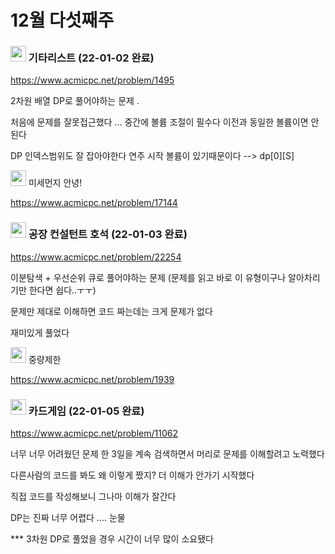 # 12월 다섯째주



###  <img src ="https://d2gd6pc034wcta.cloudfront.net/tier/10.svg" width="25"> 기타리스트 (22-01-02 완료)

https://www.acmicpc.net/problem/1495

2차원 배열 DP로 풀어야하는 문제 . 

처음에 문제를 잘못접근했다 ... 중간에 볼륨 조절이 필수다 이전과 동일한 볼륨이면 안된다

DP 인덱스범위도 잘 잡아야한다 연주 시작 볼륨이 있기때문이다 --> dp\[0][S]



<img src ="https://d2gd6pc034wcta.cloudfront.net/tier/12.svg" width="25"> 미세먼지 안녕!

 https://www.acmicpc.net/problem/17144



### <img src ="https://d2gd6pc034wcta.cloudfront.net/tier/12.svg" width="25"> 공장 컨설턴트 호석 (22-01-03 완료)

 https://www.acmicpc.net/problem/22254

이분탐색 + 우선순위 큐로 풀어야하는 문제 (문제를 읽고 바로 이 유형이구나 알아차리기만 한다면 쉽다..ㅜㅜ)

문제만 제대로 이해하면 코드 짜는데는 크게 문제가 없다

재미있게 풀었다



<img src ="https://d2gd6pc034wcta.cloudfront.net/tier/12.svg" width="25"> 중량제한

 https://www.acmicpc.net/problem/1939



### <img src ="https://d2gd6pc034wcta.cloudfront.net/tier/13.svg" width="25"> 카드게임 (22-01-05 완료)

https://www.acmicpc.net/problem/11062

너무 너무 어려웠던 문제 한 3일을 계속 검색하면서 머리로 문제를 이해할려고 노력했다

다른사람의 코드를 봐도 왜 이렇게 짰지? 더 이해가 안가기 시작했다

직접 코드를 작성해보니 그나마 이해가 잘간다 

DP는 진짜 너무 어렵다 .... 눈물 

*** 3차원 DP로 풀었을 경우 시간이 너무 많이 소요됐다 



